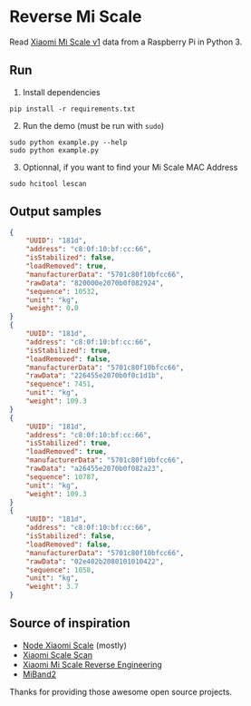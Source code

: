 # Reverse Mi Scale
Read [Xiaomi Mi Scale v1](http://www.mi.com/en/scale/) data from a Raspberry Pi in Python 3.

## Run 
1. Install dependencies
```
pip install -r requirements.txt
```

2. Run the demo (must be run with `sudo`)
```
sudo python example.py --help
sudo python example.py
```

3. Optionnal, if you want to find your Mi Scale MAC Address
```
sudo hcitool lescan
```


## Output samples
```json
{
    "UUID": "181d",
    "address": "c8:0f:10:bf:cc:66",
    "isStabilized": false,
    "loadRemoved": true,
    "manufacturerData": "5701c80f10bfcc66",
    "rawData": "820000e2070b0f082924",
    "sequence": 10532,
    "unit": "kg",
    "weight": 0.0
}
{
    "UUID": "181d",
    "address": "c8:0f:10:bf:cc:66",
    "isStabilized": true,
    "loadRemoved": false,
    "manufacturerData": "5701c80f10bfcc66",
    "rawData": "226455e2070b0f0c1d1b",
    "sequence": 7451,
    "unit": "kg",
    "weight": 109.3
}
{
    "UUID": "181d",
    "address": "c8:0f:10:bf:cc:66",
    "isStabilized": true,
    "loadRemoved": true,
    "manufacturerData": "5701c80f10bfcc66",
    "rawData": "a26455e2070b0f082a23",
    "sequence": 10787,
    "unit": "kg",
    "weight": 109.3
}
{
    "UUID": "181d",
    "address": "c8:0f:10:bf:cc:66",
    "isStabilized": false,
    "loadRemoved": false,
    "manufacturerData": "5701c80f10bfcc66",
    "rawData": "02e402b2080101010422",
    "sequence": 1058,
    "unit": "kg",
    "weight": 3.7
}
```

## Source of inspiration
* [Node Xiaomi Scale](https://github.com/perillamint/node-xiaomi-scale) (mostly)
* [Xiaomi Scale Scan](https://github.com/chaeplin/Xiaomi_scale_scan)
* [Xiaomi Mi Scale Reverse Engineering](https://github.com/oliexdev/openScale/wiki/Xiaomi-Bluetooth-Mi-Scale)
* [MiBand2](https://github.com/creotiv/MiBand2)

Thanks for providing those awesome open source projects.
